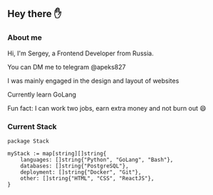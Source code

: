 ## Hey there ✋

### About me
Hi, I'm Sergey, a Frontend Developer from Russia.

You can DM me to telegram @apeks827 

I was mainly engaged in the design and layout of websites 

Currently learn GoLang 

Fun fact: I can work two jobs, earn extra money and not burn out 😄

### Current Stack
```
package Stack

myStack := map[string][]string{
	languages: []string{"Python", "GoLang", "Bash"},
	databases: []string{"PostgreSQL"},
	deployment: []string{"Docker", "Git"},
	other: []string{"HTML", "CSS", "ReactJS"},
}
``` 
